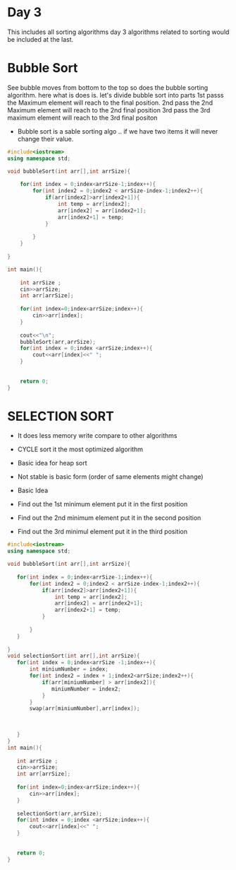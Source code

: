 # Day 3

 This includes all sorting algorithms day 3 algorithms related to sorting would be included at the last.

 # Bubble Sort
 See bubble moves from bottom to the top so does the bubble sorting algorithm. 
here what is does is. let's divide bubble sort into parts 
1st passs the Maximum element will reach to the final position.
2nd pass the 2nd Maximum element will reach to the 2nd final position
3rd pass the 3rd maximum element will reach to the 3rd final positon
 
- Bubble sort is a sable sorting algo .. if we have two items it will never change their value.
```c++
#include<iostream>
using namespace std;

void bubbleSort(int arr[],int arrSize){
     
    for(int index = 0;index<arrSize-1;index++){
        for(int index2 = 0;index2 < arrSize-index-1;index2++){
            if(arr[index2]>arr[index2+1]){
                int temp = arr[index2];
                arr[index2] = arr[index2+1];
                arr[index2+1] = temp;
            }
             
        }
    }
  
}

int main(){
    
    int arrSize ;
    cin>>arrSize;
    int arr[arrSize];
    
    for(int index=0;index<arrSize;index++){
        cin>>arr[index];
    }
     
    cout<<"\n";
    bubbleSort(arr,arrSize);
    for(int index = 0;index <arrSize;index++){
        cout<<arr[index]<<" ";
    }
    
    
    return 0;
}
```

# SELECTION SORT
- It does less memory write compare to other algorithms
- CYCLE  sort it the most optimized algorithm
- Basic idea for heap sort
- Not stable is basic form (order of same elements might change)

- Basic Idea
 - Find out the 1st minimum element put it in the first position
 - Find out the 2nd minimum element put it in the second position
 - Find out the 3rd minimul element put it in the third position

 ```cpp
 #include<iostream>
using namespace std;

void bubbleSort(int arr[],int arrSize){
     
    for(int index = 0;index<arrSize-1;index++){
        for(int index2 = 0;index2 < arrSize-index-1;index2++){
            if(arr[index2]>arr[index2+1]){
                int temp = arr[index2];
                arr[index2] = arr[index2+1];
                arr[index2+1] = temp;
            }
             
        }
    }
  
}
void selectionSort(int arr[],int arrSize){
    for(int index = 0;index<arrSize -1;index++){
        int miniumNumber = index;
        for(int index2 = index + 1;index2<arrSize;index2++){
            if(arr[miniumNumber] > arr[index2]){
               miniumNumber = index2;
            }
        }
        swap(arr[miniumNumber],arr[index]);
       

        
    }
}
int main(){
    
    int arrSize ;
    cin>>arrSize;
    int arr[arrSize];
    
    for(int index=0;index<arrSize;index++){
        cin>>arr[index];
    }
     
    selectionSort(arr,arrSize);
    for(int index = 0;index <arrSize;index++){
        cout<<arr[index]<<" ";
    }
    
    
    return 0;
}
 ```
